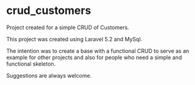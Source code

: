 # crud_customers
Project created for a simple CRUD of Customers.

This project was created using Laravel 5.2 and MySql.

The intention was to create a base with a functional CRUD to serve as an example for other projects and also for people who need a simple and functional skeleton.

Suggestions are always welcome.
